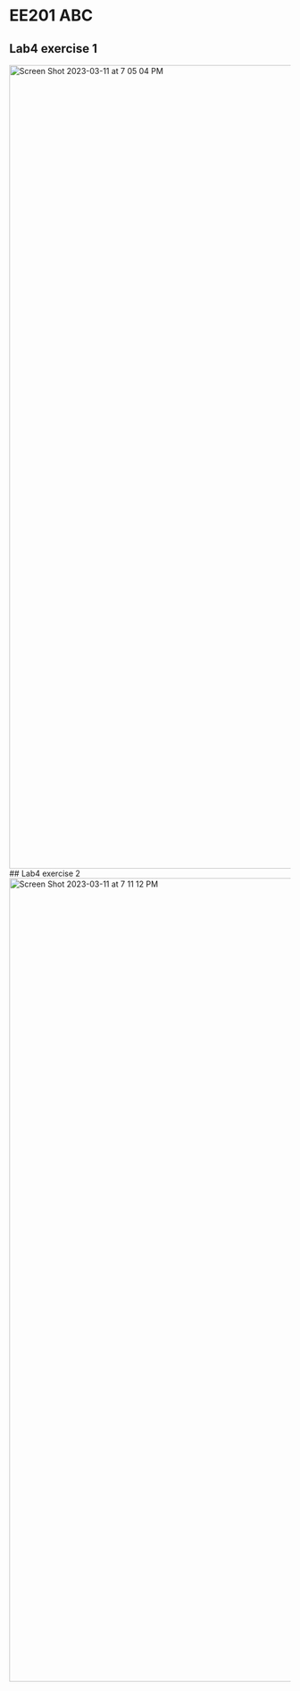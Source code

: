 # EE201 ABC
## Lab4 exercise 1
<img width="1440" alt="Screen Shot 2023-03-11 at 7 05 04 PM" src="https://user-images.githubusercontent.com/122072209/224521960-14c2ddef-480a-46ac-8f75-737f5b9ba854.png">
## Lab4 exercise 2
<img width="1440" alt="Screen Shot 2023-03-11 at 7 11 12 PM" src="https://user-images.githubusercontent.com/122072209/224522097-b3bb80fc-1915-4551-ba6c-a6940cae8e27.png">
